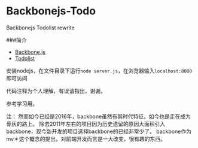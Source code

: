 # Backbonejs-Todo
Backbonejs Todolist rewrite

###简介
* [Backbone.js](http://backbonejs.org/)   
* [Todolist](http://backbonejs.org/examples/todos/index.html)  

安装nodejs，在文件目录下运行`node server.js`，在浏览器输入`localhost:8080`即可访问

代码注释为个人理解，有误请指出，谢谢。

参考学习用。

注：
然而如今已经是2016年，backbone虽然有其时代特征，如今也是走在成为骨灰的路上。
除去2011年左右的项目因为历史遗留的原因大面积引入backbone，现今新开发的项目选择backbone的已经非常少了。
backbone作为mv＊这个概念的提出，对前端开发而言是一大改变，很有趣的东西。

